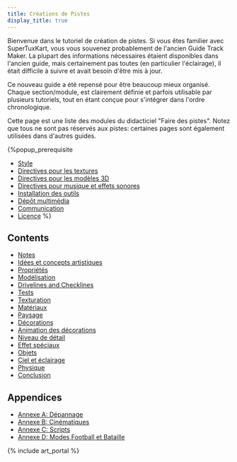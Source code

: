 ```yaml
---
title: Créations de Pistes
display_title: true
---
```

Bienvenue dans le tutoriel de création de pistes. Si vous êtes familier avec SuperTuxKart, vous vous souvenez probablement de l'ancien Guide Track Maker. La plupart des informations nécessaires étaient disponibles dans l'ancien guide, mais certainement pas toutes (en particulier l'éclairage), il était difficile à suivre et avait besoin d'être mis à jour.

Ce nouveau guide a été repensé pour être beaucoup mieux organisé. Chaque section/module, est clairement définie et parfois utilisable par plusieurs tutoriels, tout en étant conçue pour s'intégrer dans l'ordre chronologique.

Cette page est une liste des modules du didacticiel "Faire des pistes". Notez que tous ne sont pas réservés aux pistes: certaines pages sont également utilisées dans d'autres guides.

{%popup_prerequisite
* [Style](Style)
* [Directives pour les textures](Texture_Guidelines)
* [Directives pour les modèles 3D](3D_Model_Guidelines)
* [Directives pour musique et effets sonores](Music_and_SFX_Guidelines)
* [Installation des outils](Installing_Tools)
* [Dépôt multimédia](Media_Repo)
* [Communication](Communication)
* [Licence](Licensing)
%}

## Contents
* [Notes](Making_Tracks:_Notes)
* [Idées et concepts artistiques](Making_Tracks:_Ideas_and_Concept_Art)
* [Propriétés](Making_Tracks:_Properties)
* [Modélisation](Making_Tracks:_Modeling)
* [Drivelines and Checklines](Making_Tracks:_Drivelines_and_Checklines)
* [Tests](Making_Tracks:_Testing)
* [Texturation](Texturing)
* [Matériaux](Materials)
* [Paysage](Making_Tracks:_Landscape)
* [Décorations](Making_Tracks:_Decorations)
* [Animation des décorations](Animating_Decorations)
* [Niveau de détail](Level_of_Detail)
* [Effet spéciaux](Special_Effects)
* [Objets](Making_Tracks:_Items)
* [Ciel et éclairage](Making_Tracks:_Sky_and_Lighting)
* [Physique](Physics)
* [Conclusion](Making_Tracks:_Conclusion)

## Appendices
* [Annexe A: Dépannage](Making_Tracks:_Appendix_A:_Troubleshooting)
* [Annexe B: Cinématiques](Cutscenes)
* [Annexe C: Scripts](Scripting)
* [Annexe D: Modes Football et Bataille](Making_Tracks:_Appendix_D:_Soccer_and_Battle_Modes)

{% include art_portal %}
